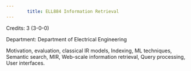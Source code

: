 ```yaml
---
        title: ELL884 Information Retrieval
---
```

Credits: 3 (3-0-0)

Department: Department of Electrical Engineering

Motivation, evaluation, classical IR models, Indexing, ML techniques, Semantic search, MIR, Web-scale information retrieval, Query processing, User interfaces.